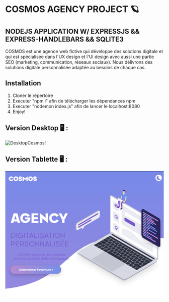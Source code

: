 # **COSMOS AGENCY PROJECT 🪐**
## NODEJS APPLICATION W/ EXPRESSJS && EXPRESS-HANDLEBARS && SQLITE3

COSMOS est une agence web fictive qui développe des solutions digitale et qui est spécialisée dans l'UX design et l'UI design avec aussi une partie SEO (marketing, communication, réseaux sociaux).
Nous délivrons des solutions digitale personnalisée adaptée au besoins de chaque cas. 

## Installation 

1) Cloner le répertoire 
2) Executer "npm i" afin de télécharger les dépendances npm 
3) Executer "nodemon index.js" afin de lancer le localhost:8080 
4) Enjoy! 


## Version Desktop  🖥 : 

![DesktopCosmos!](https://github.com/naodevtech/cosmosagency/blob/master/public/assets/github/ezgif.com-video-to-gif.gif)


## Version Tablette 🖥 : 

![TabletCosmos!](https://github.com/naodevtech/cosmosagency/blob/master/public/assets/github/Capture%20d%E2%80%99%C3%A9cran%202020-04-29%20%C3%A0%2019.40.55.png)
